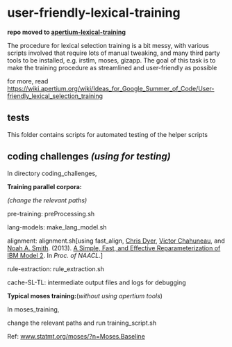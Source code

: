 # user-friendly-lexical-training

**repo moved to [apertium-lexical-training](https://github.com/vivekvardhanadepu/apertium-lexical-training)**

The procedure for lexical selection training is a bit messy, with various scripts involved that require lots of manual tweaking, and many third party tools to be installed, e.g. irstlm, moses, gizapp. The goal of this task is to make the training procedure as streamlined and user-friendly as possible

for more, read https://wiki.apertium.org/wiki/Ideas_for_Google_Summer_of_Code/User-friendly_lexical_selection_training

## tests

This folder contains scripts for automated testing of the helper scripts

## coding challenges _(using for testing)_

In directory coding_challenges,

**Training parallel corpora:**

_(change the relevant paths)_

pre-training: preProcessing.sh

lang-models: make_lang_model.sh

alignment: alignment.sh[using fast_align, [Chris Dyer](http://www.cs.cmu.edu/~cdyer), [Victor Chahuneau](http://victor.chahuneau.fr), and [Noah A. Smith](http://www.cs.cmu.edu/~nasmith). (2013). [A Simple, Fast, and Effective Reparameterization of IBM Model 2](http://www.ark.cs.cmu.edu/cdyer/fast_valign.pdf). In _Proc. of NAACL_.]

rule-extraction: rule_extraction.sh

cache-SL-TL: intermediate output files and logs for debugging

**Typical moses training:**(_without using apertium tools_)

In moses_training,

change the relevant paths and run training_script.sh

Ref: www.statmt.org/moses/?n=Moses.Baseline
